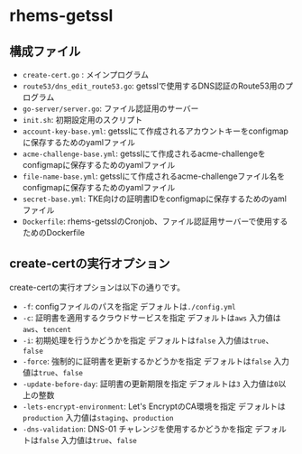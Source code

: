 # rhems-getssl

## 構成ファイル

- `create-cert.go` : メインプログラム
- `route53/dns_edit_route53.go`: getsslで使用するDNS認証のRoute53用のプログラム
- `go-server/server.go`: ファイル認証用のサーバー
- `init.sh`: 初期設定用のスクリプト
- `account-key-base.yml`: getsslにて作成されるアカウントキーをconfigmapに保存するためのyamlファイル
- `acme-challenge-base.yml`: getsslにて作成されるacme-challengeをconfigmapに保存するためのyamlファイル
- `file-name-base.yml`: getsslにて作成されるacme-challengeファイル名をconfigmapに保存するためのyamlファイル
- `secret-base.yml`: TKE向けの証明書IDをconfigmapに保存するためのyamlファイル
- `Dockerfile`: rhems-getsslのCronjob、ファイル認証用サーバーで使用するためのDockerfile

## create-certの実行オプション

create-certの実行オプションは以下の通りです。

- `-f`: configファイルのパスを指定 デフォルトは`./config.yml`
- `-c`: 証明書を適用するクラウドサービスを指定 デフォルトは`aws` 入力値は`aws`、`tencent`
- `-i`: 初期処理を行うかどうかを指定 デフォルトは`false` 入力値は`true`、`false`
- `-force`: 強制的に証明書を更新するかどうかを指定 デフォルトは`false` 入力値は`true`、`false` 
- `-update-before-day`: 証明書の更新期限を指定 デフォルトは`3` 入力値は`0`以上の整数
- `-lets-encrypt-environment`: Let's EncryptのCA環境を指定 デフォルトは`production` 入力値は`staging`、`production`
- `-dns-validation`: DNS-01 チャレンジを使用するかどうかを指定 デフォルトは`false` 入力値は`true`、`false`
